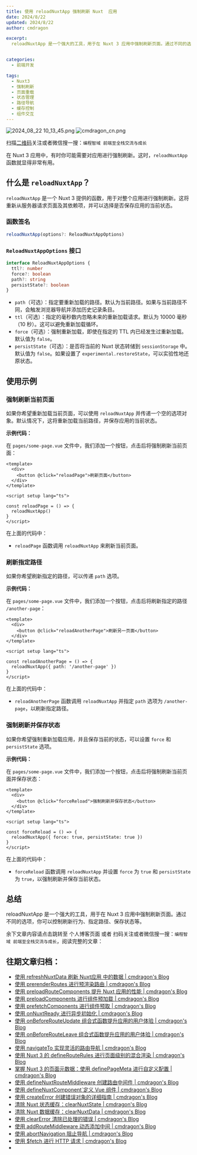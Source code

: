 ```yaml
---
title: 使用 reloadNuxtApp 强制刷新 Nuxt  应用
date: 2024/8/22
updated: 2024/8/22
author: cmdragon

excerpt:
  reloadNuxtApp 是一个强大的工具，用于在 Nuxt 3 应用中强制刷新页面。通过不同的选项，你可以控制刷新行为、指定路径、保存状态等。


categories:
  - 前端开发

tags:
  - Nuxt3
  - 强制刷新
  - 页面重载
  - 状态管理
  - 路径导航
  - 缓存控制
  - 组件交互
---
```


<img src="https://static.cmdragon.cn/blog/images/2024_08_22 10_13_45.png@blog" title="2024_08_22 10_13_45.png" alt="2024_08_22 10_13_45.png"/>

<img src="https://static.cmdragon.cn/blog/images/cmdragon_cn.png" title="cmdragon_cn.png" alt="cmdragon_cn.png"/>


扫描[二维码](https://static.cmdragon.cn/blog/images/cmdragon_cn.png)关注或者微信搜一搜：`编程智域 前端至全栈交流与成长`



在 Nuxt 3 应用中，有时你可能需要对应用进行强制刷新。这时，`reloadNuxtApp` 函数就显得非常有用。

## 什么是 `reloadNuxtApp`？

`reloadNuxtApp` 是一个 Nuxt 3 提供的函数，用于对整个应用进行强制刷新。这将重新从服务器请求页面及其依赖项，并可以选择是否保存应用的当前状态。

### 函数签名

```typescript
reloadNuxtApp(options?: ReloadNuxtAppOptions)
```

### `ReloadNuxtAppOptions` 接口

```typescript
interface ReloadNuxtAppOptions {
  ttl?: number
  force?: boolean
  path?: string
  persistState?: boolean
}
```

- `path`（可选）：指定要重新加载的路径。默认为当前路径。如果与当前路径不同，会触发浏览器导航并添加历史记录条目。
- `ttl`（可选）：指定的毫秒数内忽略未来的重新加载请求。默认为 10000 毫秒（10 秒）。这可以避免重新加载循环。
- `force`（可选）：强制重新加载，即使在指定的 TTL 内已经发生过重新加载。默认值为 `false`。
- `persistState`（可选）：是否将当前的 Nuxt 状态转储到 `sessionStorage` 中。默认值为 `false`。如果设置了 `experimental.restoreState`，可以实验性地还原状态。

## 使用示例

### 强制刷新当前页面

如果你希望重新加载当前页面，可以使用 `reloadNuxtApp` 并传递一个空的选项对象。默认情况下，这将重新加载当前路径，并保存应用的当前状态。

**示例代码：**

在 `pages/some-page.vue` 文件中，我们添加一个按钮，点击后将强制刷新当前页面：

```vue
<template>
  <div>
    <button @click="reloadPage">刷新页面</button>
  </div>
</template>

<script setup lang="ts">

const reloadPage = () => {
  reloadNuxtApp()
}
</script>
```

在上面的代码中：
- `reloadPage` 函数调用 `reloadNuxtApp` 来刷新当前页面。

### 刷新指定路径

如果你希望刷新指定的路径，可以传递 `path` 选项。

**示例代码：**

在 `pages/some-page.vue` 文件中，我们添加一个按钮，点击后将刷新指定的路径 `/another-page`：

```vue
<template>
  <div>
    <button @click="reloadAnotherPage">刷新另一页面</button>
  </div>
</template>

<script setup lang="ts">

const reloadAnotherPage = () => {
  reloadNuxtApp({ path: '/another-page' })
}
</script>
```

在上面的代码中：
- `reloadAnotherPage` 函数调用 `reloadNuxtApp` 并指定 `path` 选项为 `/another-page`，以刷新指定路径。

### 强制刷新并保存状态

如果你希望强制重新加载应用，并且保存当前的状态，可以设置 `force` 和 `persistState` 选项。

**示例代码：**

在 `pages/some-page.vue` 文件中，我们添加一个按钮，点击后将强制刷新当前页面并保存状态：

```vue
<template>
  <div>
    <button @click="forceReload">强制刷新并保存状态</button>
  </div>
</template>

<script setup lang="ts">

const forceReload = () => {
  reloadNuxtApp({ force: true, persistState: true })
}
</script>
```

在上面的代码中：
- `forceReload` 函数调用 `reloadNuxtApp` 并设置 `force` 为 `true` 和 `persistState` 为 `true`，以强制刷新并保存当前状态。

## 总结

reloadNuxtApp 是一个强大的工具，用于在 Nuxt 3 应用中强制刷新页面。通过不同的选项，你可以控制刷新行为、指定路径、保存状态等。

余下文章内容请点击跳转至 个人博客页面 或者 扫码关注或者微信搜一搜：`编程智域 前端至全栈交流与成长`，阅读完整的文章：

## 往期文章归档：

- [使用 refreshNuxtData 刷新 Nuxt应用 中的数据 | cmdragon's Blog](https://blog.cmdragon.cn/posts/7696049934fb/)
- [使用 prerenderRoutes 进行预渲染路由 | cmdragon's Blog](https://blog.cmdragon.cn/posts/b28890e5d54d/)
- [使用 preloadRouteComponents 提升 Nuxt 应用的性能 | cmdragon's Blog](https://blog.cmdragon.cn/posts/851697425a66/)
- [使用 preloadComponents 进行组件预加载 | cmdragon's Blog](https://blog.cmdragon.cn/posts/6f58e9a6735b/)
- [使用 prefetchComponents 进行组件预取 | cmdragon's Blog](https://blog.cmdragon.cn/posts/a73257bce752/)
- [使用 onNuxtReady 进行异步初始化 | cmdragon's Blog](https://blog.cmdragon.cn/posts/64b599de0716/)
- [使用 onBeforeRouteUpdate 组合式函数提升应用的用户体验 | cmdragon's Blog](https://blog.cmdragon.cn/posts/cdd338b2e728/)
- [使用 onBeforeRouteLeave 组合式函数提升应用的用户体验 | cmdragon's Blog](https://blog.cmdragon.cn/posts/cfb92785e131/)
- [使用 navigateTo 实现灵活的路由导航 | cmdragon's Blog](https://blog.cmdragon.cn/posts/30bdc45ab749/)
- [使用 Nuxt 3 的 defineRouteRules 进行页面级别的混合渲染 | cmdragon's Blog](https://blog.cmdragon.cn/posts/4a1749875882/)
- [掌握 Nuxt 3 的页面元数据：使用 definePageMeta 进行自定义配置 | cmdragon's Blog](https://blog.cmdragon.cn/posts/6f827ad7a980/)
- [使用 defineNuxtRouteMiddleware 创建路由中间件 | cmdragon's Blog](https://blog.cmdragon.cn/posts/30f5cad8adaa/)
- [使用 defineNuxtComponent`定义 Vue 组件 | cmdragon's Blog](https://blog.cmdragon.cn/posts/df9c2cf37c29/)
- [使用 createError 创建错误对象的详细指南 | cmdragon's Blog](https://blog.cmdragon.cn/posts/93b5a8ec52df/)
- [清除 Nuxt 状态缓存：clearNuxtState | cmdragon's Blog](https://blog.cmdragon.cn/posts/0febec81a1d1/)
- [清除 Nuxt 数据缓存：clearNuxtData | cmdragon's Blog](https://blog.cmdragon.cn/posts/0a7c0cc75cf1/)
- [使用 clearError 清除已处理的错误 | cmdragon's Blog](https://blog.cmdragon.cn/posts/1bf9b90dd386/)
- [使用 addRouteMiddleware 动态添加中间 | cmdragon's Blog](https://blog.cmdragon.cn/posts/a070155dbcfb/)
- [使用 abortNavigation 阻止导航 | cmdragon's Blog](https://blog.cmdragon.cn/posts/c89ead546424/)
- [使用 $fetch 进行 HTTP 请求 | cmdragon's Blog](https://blog.cmdragon.cn/posts/07d91f7f1ac2/)
-

